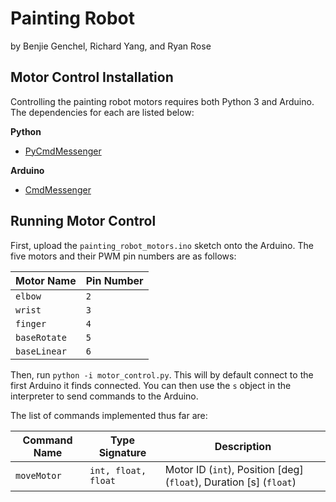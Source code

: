 # Painting Robot
by Benjie Genchel, Richard Yang, and Ryan Rose

## Motor Control Installation
Controlling the painting robot motors requires both Python 3 and Arduino. The dependencies for each are listed below:

**Python**
- [PyCmdMessenger](https://github.com/harmsm/PyCmdMessenger)

**Arduino**
- [CmdMessenger](https://github.com/thijse/Arduino-CmdMessenger)

## Running Motor Control
First, upload the `painting_robot_motors.ino` sketch onto the Arduino. The five motors and their PWM pin numbers are as follows:

| Motor Name   | Pin Number |
| ------------ | ---------- |
| `elbow`      | `2`		|
| `wrist` 	   | `3`		|
| `finger` 	   | `4`		|
| `baseRotate` | `5`		|
| `baseLinear` | `6`		|

Then, run `python -i motor_control.py`. This will by default connect to the first Arduino it finds connected. You can then use the `s` object in the interpreter to send commands to the Arduino. 

The list of commands implemented thus far are:

| Command Name		| Type Signature		| Description						|
| ----------------- | --------------------- | --------------------------------- |
| `moveMotor`		| `int, float, float`	| Motor ID (`int`), Position [deg] (`float`), Duration [s] (`float`) |


